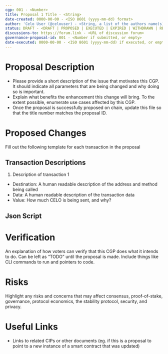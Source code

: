 ```yaml
---
cgp: 001 - <Number>
title: Proposal 1 Title - <String>
date-created: 0000-00-00 - <ISO 8601 (yyyy-mm-dd) format>
author: 'Celo User (@celouser) - <String, a list of the authors name(s) and/or username(s)>'
status: DRAFT - <DRAFT | PROPOSED | EXECUTED | EXPIRED | WITHDRAWN | REJECTED>
discussions-to: https://forum.link - <URL of discussion forum>
governance-proposal-id: 001 - <Number if submitted, or empty>
date-executed: 0000-00-00 - <ISO 8601 (yyyy-mm-dd) if executed, or empty>
---
```


<!-- Please view other proposals for an example on filling the above section. It is important the type is correct eg Number, String -->
 
Proposal Description
============================
- Please provide a short description of the issue that motivates this CGP. It should indicate all parameters that are being changed and why doing so is important.
- Explain what benefits the enhancement this change will bring. To the extent possible, enumerate use cases affected by this CGP.
- Once the proposal is successfully proposed on chain, update this file so that the title number matches the proposal ID.
 
Proposed Changes
============================
Fill out the following template for each transaction in the proposal

## Transaction Descriptions
<!-- Please include here a description of the transactions to be executed -->
1. Description of transaction 1
  - Destination: A human readable description of the address and method being called
  - Data: A human readable description of the transaction data
  - Value: How much CELO is being sent, and why?

## Json Script
<!-- Please include here the json script to be executed -->

Verification
============================
An explanation of how voters can verify that this CGP does what it intends to do. Can be left as “TODO” until the proposal is made. Include things like CLI commands to run and pointers to code.
 
Risks
============================
Highlight any risks and concerns that may affect consensus, proof-of-stake, governance, protocol economics, the stability protocol, security, and privacy.
 
Useful Links
============================
<!-- Optional section -->
* Links to related CIPs or other documents (eg. if this is a proposal to point to a new instance of a smart contract that was updated)
